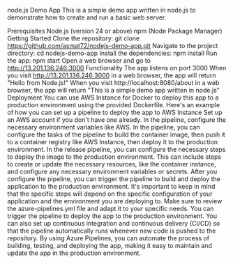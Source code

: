 node.js Demo App This is a simple demo app written in node.js to demonstrate how to create and run a basic web server.

Prerequisites Node.js (version 24 or above) npm (Node Package Manager) Getting Started Clone the repository: git clone https://github.com/asmat72/nodejs-demo-app.git Navigate to the project directory: cd nodejs-demo-app Install the dependencies: npm install Run the app: npm start Open a web browser and go to http://13.201.136.246:3000 Functionality The app listens on port 3000 When you visit http://13.201.136.246:3000 in a web browser, the app will return "Hello from Node.js!" When you visit http://localhost:8080/about in a web browser, the app will return "This is a simple demo app written in node.js"
Deployment You can use AWS Instance for Docker to deploy this app to a production environment using the provided Dockerfile. Here's an example of how you can set up a pipeline to deploy the app to AWS Instance
Set up an AWS account if you don't have one already.
In the pipeline, configure the necessary environment variables like AWS.
In the pipeline, you can configure the tasks of the pipeline to build the container image, then push it to a container registry like AWS Instance, then deploy it to the production environment.
In the release pipeline, you can configure the necessary steps to deploy the image to the production environment. This can include steps to create or update the necessary resources, like the container instance, and configure any necessary environment variables or secrets.
After you configure the pipeline, you can trigger the pipeline to build and deploy the application to the production environment.
It's important to keep in mind that the specific steps will depend on the specific configuration of your application and the environment you are deploying to. Make sure to review the azure-pipelines.yml file and adapt it to your specific needs.
You can trigger the pipeline to deploy the app to the production environment. You can also set up continuous integration and continuous delivery (CI/CD) so that the pipeline automatically runs whenever new code is pushed to the repository.
By using Azure Pipelines, you can automate the process of building, testing, and deploying the app, making it easy to maintain and update the app in the production environment.
